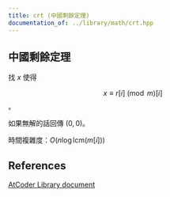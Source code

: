 ```yaml
---
title: crt (中國剩餘定理)
documentation_of: ../library/math/crt.hpp
---
```


## 中國剩餘定理

找 $x$ 使得

$$x \equiv r[i] \pmod m[i]$$。

如果無解的話回傳 $(0, 0)$。

時間複雜度：$O(n \log{\mathrm{lcm}(m[i])})$

## References
[AtCoder Library document](https://atcoder.github.io/ac-library/production/document_en/math.html)
